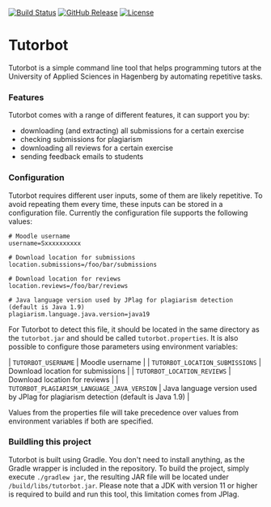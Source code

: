 [![Build Status](https://img.shields.io/github/workflow/status/simonschiller/tutorbot/CI)](https://github.com/simonschiller/tutorbot/actions) 
[![GitHub Release](https://img.shields.io/github/v/release/simonschiller/tutorbot)](https://github.com/simonschiller/tutorbot/releases)
[![License](https://img.shields.io/github/license/simonschiller/tutorbot)](https://github.com/simonschiller/tutorbot/blob/master/LICENSE)

# Tutorbot

Tutorbot is a simple command line tool that helps programming tutors at the University of Applied Sciences in Hagenberg by automating repetitive tasks. 

### Features

Tutorbot comes with a range of different features, it can support you by:

* downloading (and extracting) all submissions for a certain exercise
* checking submissions for plagiarism
* downloading all reviews for a certain exercise
* sending feedback emails to students 

### Configuration

Tutorbot requires different user inputs, some of them are likely repetitive. To avoid repeating them every time, these inputs can be stored in a configuration file. Currently the configuration file supports the following values:

```properties
# Moodle username
username=Sxxxxxxxxxx

# Download location for submissions
location.submissions=/foo/bar/submissions

# Download location for reviews
location.reviews=/foo/bar/reviews

# Java language version used by JPlag for plagiarism detection (default is Java 1.9)
plagiarism.language.java.version=java19
```

For Tutorbot to detect this file, it should be located in the same directory as the `tutorbot.jar` and should be called `tutorbot.properties`. It is also possible to configure those parameters using environment variables:

| `TUTORBOT_USERNAME` | Moodle username |
| `TUTORBOT_LOCATION_SUBMISSIONS` | Download location for submissions |
| `TUTORBOT_LOCATION_REVIEWS` | Download location for reviews |
| `TUTORBOT_PLAGIARISM_LANGUAGE_JAVA_VERSION` | Java language version used by JPlag for plagiarism detection (default is Java 1.9) |

Values from the properties file will take precedence over values from environment variables if both are specified. 

### Buildling this project

Tutorbot is built using Gradle. You don't need to install anything, as the Gradle wrapper is included in the repository. To build the project, simply execute `./gradlew jar`, the resulting JAR file will be located under `/build/libs/tutorbot.jar`. Please note that a JDK with version 11 or higher is required to build and run this tool, this limitation comes from JPlag. 
